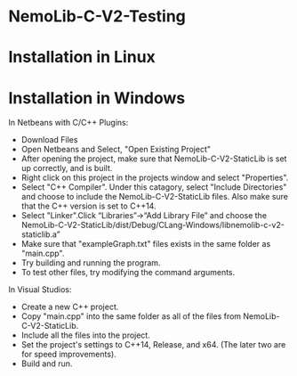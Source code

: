# NemoLib-C-V2-Testing

# Installation in Linux

# Installation in Windows

In Netbeans with C/C++ Plugins:
* Download Files
* Open Netbeans and Select, "Open Existing Project"
* After opening the project, make sure that NemoLib-C-V2-StaticLib is set up correctly, and is built.
* Right click on this project in the projects window and select "Properties".
* Select "C++ Compiler". Under this catagory, select "Include Directories" and choose to include the NemoLib-C-V2-StaticLib files. Also make sure that the C++ version is set to C++14.
* Select "Linker".Click “Libraries”->“Add Library File” and choose the NemoLib-C-V2-StaticLib/dist/Debug/CLang-Windows/libnemolib-c-v2-staticlib.a”
* Make sure that "exampleGraph.txt" files exists in the same folder as "main.cpp". 
* Try building and running the program.
* To test other files, try modifying the command arguments.

In Visual Studios:  
* Create a new C++ project. 
* Copy "main.cpp" into the same folder as all of the files from NemoLib-C-V2-StaticLib.
* Include all the files into the project.
* Set the project's settings to C++14, Release, and x64. (The later two are for speed improvements).
* Build and run.
